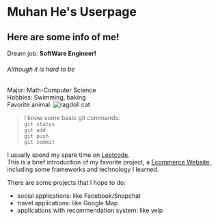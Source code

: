 # Muhan He's Userpage
## Here are some info of me!
Dream job: **SoftWare Engineer!**
###### Although it is hard to be
Major: Math-Computer Science\
Hobbies: Swimming, baking\
Favorite animal: ![ragdoll cat](https://imagesvc.meredithcorp.io/v3/mm/image?url=https%3A%2F%2Fstatic.onecms.io%2Fwp-content%2Fuploads%2Fsites%2F47%2F2020%2F09%2F24%2Fragdoll-554742943-2000.jpg)


> I know some basic git commands:\
`git status`\
`git add`\
`git push`\
`git commit`

I usually spend my spare time on [Leetcode](https://leetcode.com).\
This is a brief introduction of my favorite project, a [Ecommerce Website](/Done-Project-eg.md), including some frameworks and technology I learned.


There are some projects that I hope to do:
- social applications: like Facebook/Snapchat
- travel applications: like Google Map
- applications with recommendation system: like yelp



